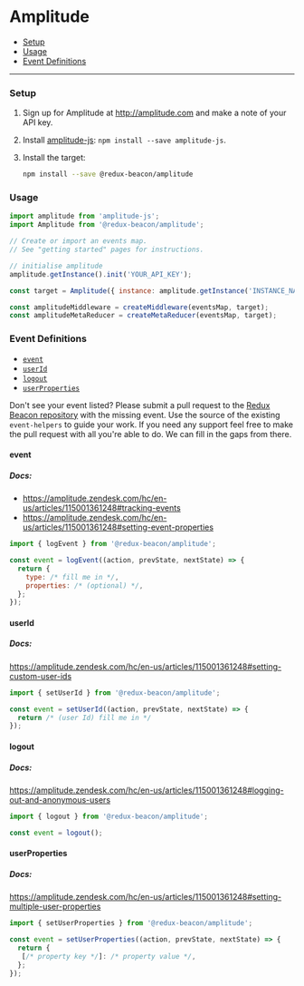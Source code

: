 # Amplitude

* [Setup](#setup)
* [Usage](#usage)
* [Event Definitions](#event-definitions)

----

### Setup

1. Sign up for Amplitude at http://amplitude.com and make a note of your API key.

2. Install [amplitude-js](https://www.npmjs.com/package/amplitude-js): `npm install --save amplitude-js`.

3. Install the target:

    ```bash
    npm install --save @redux-beacon/amplitude
    ```

### Usage

```js
import amplitude from 'amplitude-js';
import Amplitude from '@redux-beacon/amplitude';

// Create or import an events map.
// See "getting started" pages for instructions.

// initialise amplitude
amplitude.getInstance().init('YOUR_API_KEY');

const target = Amplitude({ instance: amplitude.getInstance('INSTANCE_NAME') });

const amplitudeMiddleware = createMiddleware(eventsMap, target);
const amplitudeMetaReducer = createMetaReducer(eventsMap, target);
```

### Event Definitions

* [`event`](#event)
* [`userId`](#userid)
* [`logout`](#logout)
* [`userProperties`](#userproperties)

Don't see your event listed? Please submit a pull request to
the [Redux Beacon repository](https://github.com/rangle/redux-beacon) with the
missing event. Use the source of the existing `event-helpers` to guide your
work. If you need any support feel free to make the pull request with all you're
able to do. We can fill in the gaps from there.

#### event
##### Docs:
* https://amplitude.zendesk.com/hc/en-us/articles/115001361248#tracking-events
* https://amplitude.zendesk.com/hc/en-us/articles/115001361248#setting-event-properties

```js
import { logEvent } from '@redux-beacon/amplitude';

const event = logEvent((action, prevState, nextState) => {
  return {
    type: /* fill me in */,
    properties: /* (optional) */,
  };
});
```



#### userId
##### Docs:
https://amplitude.zendesk.com/hc/en-us/articles/115001361248#setting-custom-user-ids

```js
import { setUserId } from '@redux-beacon/amplitude';

const event = setUserId((action, prevState, nextState) => {
  return /* (user Id) fill me in */
});
```



#### logout
##### Docs:
https://amplitude.zendesk.com/hc/en-us/articles/115001361248#logging-out-and-anonymous-users

```js
import { logout } from '@redux-beacon/amplitude';

const event = logout();
```



#### userProperties
##### Docs:
https://amplitude.zendesk.com/hc/en-us/articles/115001361248#setting-multiple-user-properties

```js
import { setUserProperties } from '@redux-beacon/amplitude';

const event = setUserProperties((action, prevState, nextState) => {
  return {
   [/* property key */]: /* property value */,
  };
});
```
